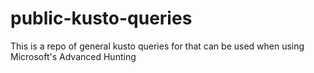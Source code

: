 # public-kusto-queries
This is a repo of general kusto queries for that can be used when using Microsoft's Advanced Hunting
